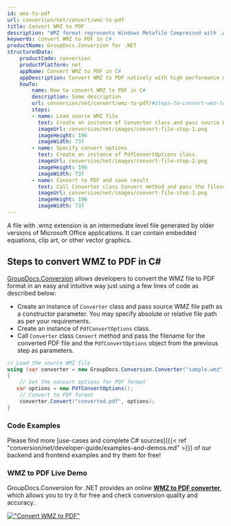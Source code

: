 ```yaml
---
id: wmz-to-pdf
url: conversion/net/convert/wmz-to-pdf
title: Convert WMZ to PDF
description: "WMZ format represents Windows Metafile Compressed with .wmz extension. Learn how to convert WMZ to PDF file programmatically in C# language using GroupDocs.Conversion for .NET library."
keywords: Convert WMZ to PDF in C#
productName: GroupDocs.Conversion for .NET
structuredData:
    productCode: conversion
    productPlatform: net
    appName: Convert WMZ to PDF in C#
    appDescription: Convert WMZ to PDF natively with high performance using C# language and server side GroupDocs.Conversion for .NET APIs, without the use of any software like Microsoft or Open Office.
    howTo:
        name: How to convert WMZ to PDF in C# 
        description: Some description
        url: conversion/net/convert/wmz-to-pdf/#steps-to-convert-wmz-to-pdf-in-c
        steps:
        - name: Load source WMZ file 
          text: Create an instance of Converter class and pass source WMZ file path as a constructor parameter. You may specify absolute or relative file path as per your requirements. 
          imageUrl: conversion/net/images/convert-file-step-1.png
          imageHeight: 196
          imageWidth: 737
        - name: Specify convert options 
          text: Create an instance of PdfConvertOptions class.
          imageUrl: conversion/net/images/convert-file-step-2.png
          imageHeight: 196
          imageWidth: 737
        - name: Convert to PDF and save result 
          text: Call Converter class Convert method and pass the filename for the converted HTML file and the PdfConvertOptions object from the previous step as parameters.
          imageUrl: conversion/net/images/convert-file-step-3.png
          imageHeight: 196
          imageWidth: 737
---
```


A file with .wmz extension is an intermediate level file generated by older versions of Microsoft Office applications. It can contain embedded equations, clip art, or other vector graphics.

## Steps to convert WMZ to PDF in C#

[GroupDocs.Conversion](https://products.groupdocs.com/conversion/net) allows developers to convert the WMZ file to PDF format in an easy and intuitive way just using a few lines of code as described below:

* Create an instance of `Converter` class and pass source WMZ file path as a constructor parameter. You may specify absolute or relative file path as per your requirements. 
* Create an instance of `PdfConvertOptions` class.
* Call `Converter` class `Convert` method and pass the filename for the converted PDF file and the `PdfConvertOptions` object from the previous step as parameters.

```csharp
// Load the source WMZ file
using (var converter = new GroupDocs.Conversion.Converter("sample.wmz"))
{
    // Set the convert options for PDF format
   var options = new PdfConvertOptions();
    // Convert to PDF format
    converter.Convert("converted.pdf", options);
}
```

### Code Examples

Please find more [use-cases and complete C# sources]({{< ref "conversion/net/developer-guide/examples-and-demos.md" >}}) of our backend and frontend examples and try them for free!

### WMZ to PDF Live Demo

GroupDocs.Conversion for .NET provides an online [**WMZ to PDF converter**](https://products.groupdocs.app/conversion/wmz-to-pdf), which allows you to try it for free and check conversion quality and accuracy.

[!["Convert WMZ to PDF"](conversion/net/images/convert-to-pdf/convert-wmz-to-pdf.png)](https://products.groupdocs.app/conversion/wmz-to-pdf)